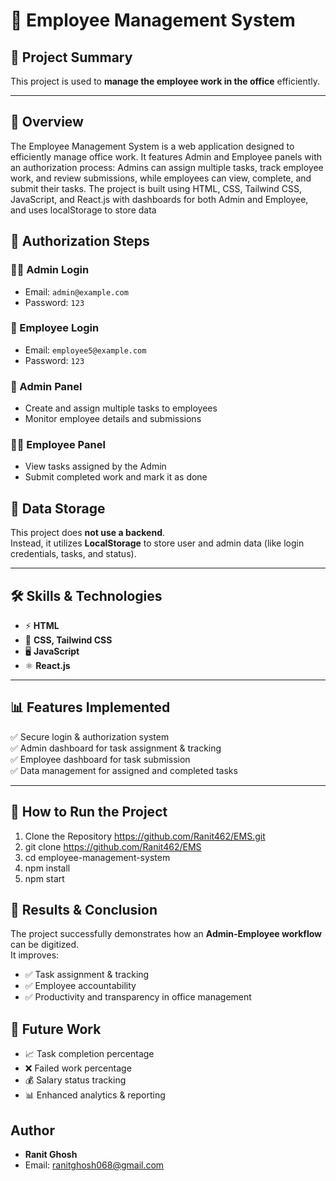 # 🚀 Employee Management System  


## 📌 Project Summary  
This project is used to **manage the employee work in the office** efficiently.  

---

## 📝 Overview  

 The Employee Management System is a web application designed to efficiently manage office work. It features Admin and Employee panels with an authorization process: Admins can assign multiple tasks, track employee work, and review submissions, while employees can view, complete, and submit their tasks. The project is built using HTML, CSS, Tailwind CSS, JavaScript, and React.js with dashboards for both Admin and Employee, and uses localStorage to store data

## 🔑 Authorization Steps

### 👨‍💼 Admin Login
- Email: `admin@example.com`  
- Password: `123`  

### 👤 Employee Login
- Email: `employee5@example.com`  
- Password: `123`  


### 🔑 Admin Panel  
- Create and assign multiple tasks to employees  
- Monitor employee details and submissions  

### 👨‍💼 Employee Panel  
- View tasks assigned by the Admin  
- Submit completed work and mark it as done  

## 💾 Data Storage
This project does **not use a backend**.  
Instead, it utilizes **LocalStorage** to store user and admin data (like login credentials, tasks, and status).  


---

## 🛠️ Skills & Technologies  
- ⚡ **HTML**  
- 🎨 **CSS, Tailwind CSS**  
- 🖥️ **JavaScript**  
- ⚛️ **React.js**  

---

## 📊 Features Implemented  
✅ Secure login & authorization system  
✅ Admin dashboard for task assignment & tracking  
✅ Employee dashboard for task submission  
✅ Data management for assigned and completed tasks  

---

## 📌 How to Run the Project  

1) Clone the Repository
  https://github.com/Ranit462/EMS.git
2) git clone https://github.com/Ranit462/EMS
3)   cd employee-management-system
4)   npm install
5)   npm start





## 📌 Results & Conclusion
The project successfully demonstrates how an **Admin-Employee workflow** can be digitized.  
It improves:
- ✅ Task assignment & tracking  
- ✅ Employee accountability  
- ✅ Productivity and transparency in office management  


## 🔮 Future Work
- 📈 Task completion percentage  
- ❌ Failed work percentage  
- 💰 Salary status tracking  
- 📊 Enhanced analytics & reporting  


## Author
- **Ranit Ghosh**  
- Email: ranitghosh068@gmail.com

